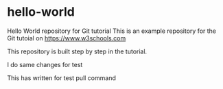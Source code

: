 # hello-world
Hello World repository for Git tutorial
This is an example repository for the Git tutoial on https://www.w3schools.com

This repository is built step by step in the tutorial. 

I do same changes for test

This has written for test pull command
